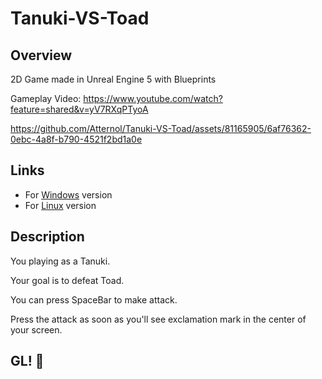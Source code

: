 # Tanuki-VS-Toad
## Overview
2D Game made in Unreal Engine 5 with Blueprints

Gameplay Video: https://www.youtube.com/watch?feature=shared&v=yV7RXqPTyoA


https://github.com/Atternol/Tanuki-VS-Toad/assets/81165905/6af76362-0ebc-4a8f-b790-4521f2bd1a0e

## Links

- For [Windows](https://minhaskamal.github.io/DownGit/#/home?url=https://github.com/Atternol/Tanuki-VS-Toad/tree/main/Tanuki%20VS%20Toad%20-%20Samurai%20Edition/Tanuki%20Duel%20(Windows)) version
- For [Linux](https://minhaskamal.github.io/DownGit/#/home?url=https://github.com/Atternol/Tanuki-VS-Toad/tree/main/Tanuki%20VS%20Toad%20-%20Samurai%20Edition/Tanuki%20Duel%20(Linux)) version

## Description

You playing as a Tanuki.

Your goal is to defeat Toad.

You can press SpaceBar to make attack.

Press the attack as soon as you'll see exclamation mark in the center of your screen.

## GL! 💜
